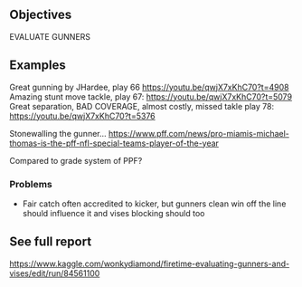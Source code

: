 

## Objectives

EVALUATE GUNNERS


## Examples

Great gunning by JHardee, play 66 https://youtu.be/qwjX7xKhC70?t=4908 
Amazing stunt move tackle, play 67:  https://youtu.be/qwjX7xKhC70?t=5079
Great separation, BAD COVERAGE, almost costly, missed takle play 78: https://youtu.be/qwjX7xKhC70?t=5376

Stonewalling the gunner...
https://www.pff.com/news/pro-miamis-michael-thomas-is-the-pff-nfl-special-teams-player-of-the-year

Compared to grade system of PPF?

### Problems

* Fair catch often accredited to kicker, but gunners clean win off the line should influence it and vises blocking should too

## See full report
https://www.kaggle.com/wonkydiamond/firetime-evaluating-gunners-and-vises/edit/run/84561100
